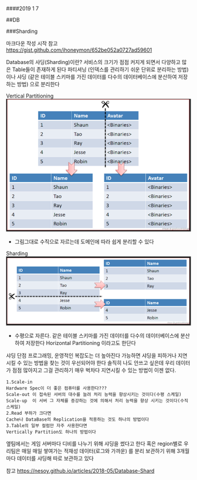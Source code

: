 ####2019 1 7

##DB

###Sharding

마크다운 작성 시작
참고 https://gist.github.com/ihoneymon/652be052a0727ad59601

Database의 샤딩(Sharding)이란?
서비스의 크기가 점점 커지게 되면서 다양하고 많은 Table들이 존재하게 된다
파티셔닝 (인덱스를 관리하기 쉬운 단위로 분리하는 방법)   이나
샤딩 (같은 테이블 스키마를 가진 데이터를 다수의 데이터베이스에 분산하여 저장하는 방법) 으로 분리한다


Vertical Partitioning
![Alt text](/Image/6.png  "Vertical Partitioning")
- 그림그대로 수직으로 자르는데 도메인에 따라 쉽게 분리할 수 있다

Sharding
![Alt text](/Image/5.png  "Sharding")
- 수평으로 자른다.   같은 테이블 스키마를 가진 데이터를 다수의 데이터베이스에 분산하여 저장한다
Horizontal Partitioning 이라고도 한단다

샤딩 단점
 프로그래밍, 운영적인 복잡도는 더 높아진다
 가능하면 샤딩을 피하거나 지연시킬 수 있는 방법을 찾는 것이 우선되어야 한다
솔직히 나도 안쓰고 싶은데 우리 데이터가 점점 많아지고 그걸 관리하기 매우 벅차다 지연시킬 수 있는 방법이 이젠 없다.
```
1.Scale-in
Hardware Spec이 더 좋은 컴퓨터를 사용한다???
Scale-out 이 접속된 서버의 대수를 늘려 처리 능력을 향상시키는 것이다(수평 스케일)
Scale-up  이 서버 그 자체를 증강하는 것에 의해서 처리 능력을 향상 시키는 것이다(수직 스케일)
2.Read 부하가 크다면
Cache나 DataBase의 Replication을 적용하는 것도 하나의 방법이다
3.Table의 일부 컬럼만 자주 사용한다면
Vertically Partition도 하나의 방법이다
```

옆팀에서는 게임 서버마다 디비를 나누기 위해 샤딩을 썼다고 한다 혹은 region별로
우리팀은 매일 매일 쌓여가는 적재성 데이터(로그와 가까운) 를 분리 보관하기 위해
3개월 마다 데이터를 샤딩해 따로 보관하고 있다


참고 <https://nesoy.github.io/articles/2018-05/Database-Shard>
